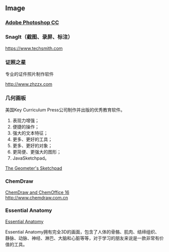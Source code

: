 ## Image
### [Adobe Photoshop CC](http://www.adobe.com/products/photoshop.html)

### SnagIt（截图、录屏、标注）
<https://www.techsmith.com>

### 证照之星
专业的证件照片制作软件

<http://www.zhzzx.com>

### 几何画板
美国Key Curriculum Press公司制作并出版的优秀教育软件。

1. 表现力增强；
2. 便捷的操作；
3. 强大的文本特征；
4. 更多、更好的工具；
5. 更多、更好的对象；
6. 更简便、更强大的图形；
7. JavaSketchpad。

[The Geometer's Sketchpad](http://www.keycurriculum.com)

### ChemDraw

[ChemDraw and ChemOffice 16](http://www.cambridgesoft.com/software/overview.aspx)  
<http://www.chemdraw.com.cn>  

### Essential Anatomy
[Essential Anatomy](https://itunes.apple.com/us/app/essential-anatomy-5/id596684220?mt=8)

Essential Anatomy拥有完全3D的画面，包含了人体的骨骼、肌肉、结缔组织、静脉、动脉、神经、淋巴、大脑和心脏等等，对于学习的朋友来说是一款非常有价值的工具。

